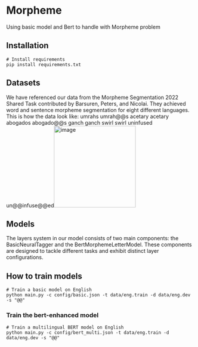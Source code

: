 # Morpheme
Using basic model and Bert to handle with Morpheme problem

## Installation
```shell
# Install requirements
pip install requirements.txt
```

## Datasets
We have referenced our data from the Morpheme Segmentation 2022 Shared Task contributed by Barsuren, Peters, and Nicolai. They achieved word and sentence morpheme segmentation for eight different languages. This is how the data look like:
umrahs	umrah@@s
acetary	acetary
abogados	abogado@@s
ganch	ganch
swirl	swirl
uninfused	un@@infuse@@ed<img width="219" alt="image" src="https://user-images.githubusercontent.com/114301106/236910725-1406d18b-54cc-49f1-9fd7-22934acb9851.png">


## Models
The layers system in our model consists of two main components: the BasicNeuralTagger and the BertMorphemeLetterModel. These components are designed to tackle different tasks and exhibit distinct layer configurations.

## How to train models
```shell
# Train a basic model on English
python main.py -c config/basic.json -t data/eng.train -d data/eng.dev -s "@@"
```
### Train the bert-enhanced model
```shell
# Train a multilingual BERT model on English
python main.py -c config/bert_multi.json -t data/eng.train -d data/eng.dev -s "@@"
```

